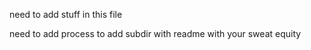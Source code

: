 need to add stuff in this file

need to add process to add subdir with readme with your sweat equity
 